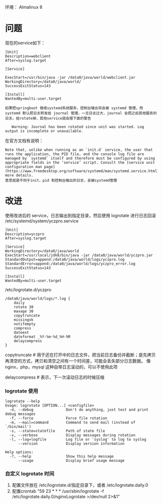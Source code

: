 环境： Almalinux 8

# 问题
现在的service如下：
```
[Unit]
Description=webclient
After=syslog.target

[Service]

ExecStart=/usr/bin/java -jar /data0/java/world/webclient.jar
WorkingDirectory=/data0/java/world/
SuccessExitStatus=143

[Install]
WantedBy=multi-user.target
```

	如果把springboot 做成systemd系统服务，控制台输出将会被 systemd 管理，而 systemd 默认把日志转发给 journal 管理，一旦日志过大，journal 会把之前其他服务的日志，给rotate掉，其他service就会报下面的警告
	
```
   Warning: Journal has been rotated since unit was started. Log output is incomplete or unavailable.

```

在官方文档有说明：
```
Note that, unlike when running as an `init.d` service, the user that runs the application, the PID file, and the console log file are managed by `systemd` itself and therefore must be configured by using appropriate fields in the ‘service’ script. Consult the [service unit configuration man page](https://www.freedesktop.org/software/systemd/man/systemd.service.html) for more details.
意思就是不同于init，pid 和控制台输出的日志，会被systemd管理
```


# 改进
使用改进后的 service，日志输出到指定目录，然后使用 logrotate 进行日志回滚
/etc/systemd/system/yczpro.service
```
[Unit]
Description=yczpro
After=syslog.target

[Service]
WorkingDirectory=/data0/java/world
ExecStart=/usr/local/jdk8/bin/java -jar /data0/java/world/yczpro.jar
StandardOutput=append:/data0/java/world/logs/yczpro.log
StandardError=append:/data0/java/world/logs/yczpro_error.log
SuccessExitStatus=143

[Install]
WantedBy=multi-user.target
```

/etc/logrotate.d/yczpro
```
/data0/java/world/logs/*.log {
    daily
    rotate 30
    maxage 30
    copytruncate
    missingok
    notifempty
    compress
    dateext
    dateformat _%Y-%m-%d_%H-%M
    delaycompress
}
```
copytruncate # 用于还在打开中的日志文件，把当前日志备份并截断；是先拷贝再清空的方式，拷贝和清空之间有一个时间差，可能会丢失部分日志数据。
	像nginx，php，mysql 这种自带日志滚动的，可以不使用此项

delaycompress  # 表示，下一次滚动日志的时候压缩

### logrotate 使用
```
logrotate --help
Usage: logrotate [OPTION...] <configfile>
  -d, --debug               Don't do anything, just test and print debug messages
  -f, --force               Force file rotation
  -m, --mail=command        Command to send mail (instead of `/bin/mail')
  -s, --state=statefile     Path of state file
  -v, --verbose             Display messages during rotation
  -l, --log=logfile         Log file or 'syslog' to log to syslog
      --version             Display version information

Help options:
  -?, --help                Show this help message
      --usage               Display brief usage message

```


### 自定义 logrotate 时间

1.  配置文件放在 /etc/logrotate.d/指定目录下，或者 /etc/logrotate.daily.0
2.  配置crontab 
"59 23 * * * /usr/sbin/logrotate -f /etc/logrotate.daily.0/nginxLogrotate >/dev/null 2>&1"